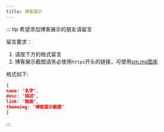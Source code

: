 ```yaml
---
title: 博客展示
---
```


<theme-example></theme-example>

::: tip 希望添加博客展示的朋友请留言

留言要求：
1. 请按下方的格式留言
2. 博客展示截图请务必使用`https`开头的链接，可使用[sm.ms图床](https://sm.ms/)

格式如下: 
```json
{
name: '名字', 
desc: '描述',
link: '链接', 
themeimg: '博客展示截图' 
}
```
:::